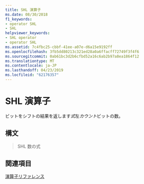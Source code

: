 ```yaml
---
title: SHL 演算子
ms.date: 08/30/2018
f1_keywords:
- operator SHL
- SHL
helpviewer_keywords:
- SHL operator
- operator SHL
ms.assetid: 7c4fbc25-cbbf-41ee-a07e-d6a15e9192ff
ms.openlocfilehash: 3fb5dd80213c321ed28a0a6ffacff72749f3f4f6
ms.sourcegitcommit: 0ab61bc3d2b6cfbd52a16c6ab2b97a8ea1864f12
ms.translationtype: MT
ms.contentlocale: ja-JP
ms.lasthandoff: 04/23/2019
ms.locfileid: "62176357"
---
```

# <a name="operator-shl"></a>SHL 演算子

ビットをシフトの結果を返します*式*左*カウント*ビットの数。

## <a name="syntax"></a>構文

> SHL 数の式

## <a name="see-also"></a>関連項目

[演算子リファレンス](../../assembler/masm/operators-reference.md)<br/>
